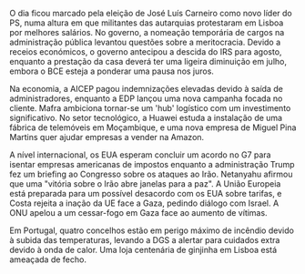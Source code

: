 O dia ficou marcado pela eleição de José Luís Carneiro como novo líder do PS, numa altura em que militantes das autarquias protestaram em Lisboa por melhores salários. No governo, a nomeação temporária de cargos na administração pública levantou questões sobre a meritocracia. Devido a receios económicos, o governo antecipou a descida do IRS para agosto, enquanto a prestação da casa deverá ter uma ligeira diminuição em julho, embora o BCE esteja a ponderar uma pausa nos juros.

Na economia, a AICEP pagou indemnizações elevadas devido à saída de administradores, enquanto a EDP lançou uma nova campanha focada no cliente. Mafra ambiciona tornar-se um 'hub' logístico com um investimento significativo. No setor tecnológico, a Huawei estuda a instalação de uma fábrica de telemóveis em Moçambique, e uma nova empresa de Miguel Pina Martins quer ajudar empresas a vender na Amazon.

A nível internacional, os EUA esperam concluir um acordo no G7 para isentar empresas americanas de impostos enquanto a administração Trump fez um briefing ao Congresso sobre os ataques ao Irão. Netanyahu afirmou que uma "vitória sobre o Irão abre janelas para a paz". A União Europeia está preparada para um possível desacordo com os EUA sobre tarifas, e Costa rejeita a inação da UE face a Gaza, pedindo diálogo com Israel. A ONU apelou a um cessar-fogo em Gaza face ao aumento de vítimas.

Em Portugal, quatro concelhos estão em perigo máximo de incêndio devido à subida das temperaturas, levando a DGS a alertar para cuidados extra devido à onda de calor. Uma loja centenária de ginjinha em Lisboa está ameaçada de fecho.